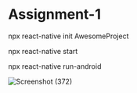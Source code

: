 # Assignment-1
npx react-native init AwesomeProject

npx react-native start

npx react-native run-android

![Screenshot (372)](https://user-images.githubusercontent.com/86832615/124267723-45398500-db56-11eb-831b-c73371738043.png)
